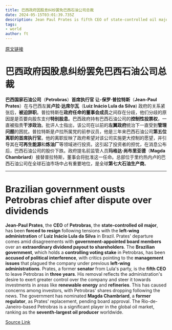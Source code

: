 ```yaml
---
title: 巴西政府因股息纠纷罢免巴西石油公司总裁
date: 2024-05-15T03:01:39.735Z
description: Jean Paul Prates is fifth CEO of state-controlled oil major to leave in 3 years
tags: 
- world
author: ft
---
```


[原文链接](https://ft.com/content/e20f2fb7-4fa6-453c-8d98-02a11b2777da)

# 巴西政府因股息纠纷罢免巴西石油公司总裁

**巴西国家石油公司**（**Petrobras**）**首席执行官** **让-保罗·普拉特斯**（**Jean-Paul Prates**）在与巴西左翼**卢拉·达席尔瓦**（**Luiz Inácio Lula da Silva**) 政府的关系紧张后，**被迫辞职**。普拉特斯在**政府任命的董事会成员**之间存在分歧，他们分歧的原因是是否要向股东支付**特别股息**。巴西政府持有巴西石油公司的**控制性投票权**，一直被指责**干涉政治**。批评人士指出，该公司在以前的**左翼政府**统治下一直受到**管理问题**的困扰。普拉特斯是卢拉所属党的前参议员，他是三年来巴西石油公司**第五位离职的首席执行官**。他的离职反映了政府希望对该公司实施更大控制的愿望，并引导其在**可再生能源**和**炼油厂**等领域进行投资。这引起了投资者的担忧，在消息公布后，巴西石油公司的股价下跌。政府提名前监管人员**玛格达·尚布里亚德**（**Magda Chambriard**）接替普拉特斯，董事会将批准这一任命。总部位于里约热内卢的巴西石油公司在全球石油市场中占有重要地位，是全球**第七大石油生产商**。

---

# Brazilian government ousts Petrobras chief after dispute over dividends

**Jean-Paul Prates**, the **CEO** of **Petrobras**, the **state-controlled oil major**, has been **forced to resign** following tensions with the **left-wing administration** of **Luiz Inácio Lula da Silva** in Brazil. Prates' departure comes amid disagreements with **government-appointed board members** over an **extraordinary dividend payout to shareholders**. The **Brazilian government**, which holds a **controlling voting stake** in Petrobras, has been **accused of political interference**, with critics pointing to the **management issues** that plagued the company under previous **left-wing administrations**. Prates, a former **senator** from Lula's party, is the **fifth CEO** to leave Petrobras in **three years**. His removal reflects the administration's desire to exert greater control over the company and steer it towards investments in areas like **renewable energy** and **refineries**. This has caused concerns among investors, with Petrobras' shares dropping following the news. The government has nominated **Magda Chambriard**, a **former regulator**, as Prates' replacement, pending board approval. The Rio-de-Janeiro-based Petrobras is a significant player in the global oil market, ranking as the **seventh-largest oil producer** worldwide.

[Source Link](https://ft.com/content/e20f2fb7-4fa6-453c-8d98-02a11b2777da)


